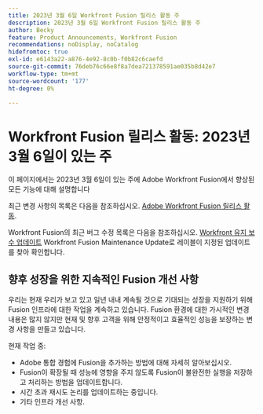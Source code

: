 ```yaml
---
title: 2023년 3월 6일 Workfront Fusion 릴리스 활동 주
description: 2023년 3월 6일 Workfront Fusion 릴리스 활동 주
author: Becky
feature: Product Announcements, Workfront Fusion
recommendations: noDisplay, noCatalog
hidefromtoc: true
exl-id: e6143a22-a876-4e92-8c0b-f0b82c6caefd
source-git-commit: 76deb76c66e8f8a7dea721378591ae035b8d42e7
workflow-type: tm+mt
source-wordcount: '177'
ht-degree: 0%

---
```


# Workfront Fusion 릴리스 활동: 2023년 3월 6일이 있는 주

이 페이지에서는 2023년 3월 6일이 있는 주에 Adobe Workfront Fusion에서 향상된 모든 기능에 대해 설명합니다

최근 변경 사항의 목록은 다음을 참조하십시오. [Adobe Workfront Fusion 릴리스 활동](../../../product-announcements/product-releases/fusion-release-activity/fusion-release-activity.md).

Workfront Fusion의 최근 버그 수정 목록은 다음을 참조하십시오. [Workfront 유지 보수 업데이트](https://experienceleague.adobe.com/docs/workfront-known-issues/releases/current-updates.html) Workfront Fusion Maintenance Update로 레이블이 지정된 업데이트를 찾아 확인합니다.

## 향후 성장을 위한 지속적인 Fusion 개선 사항

우리는 현재 우리가 보고 있고 일년 내내 계속될 것으로 기대되는 성장을 지원하기 위해 Fusion 인프라에 대한 작업을 계속하고 있습니다. Fusion 환경에 대한 가시적인 변경 내용은 많지 않지만 현재 및 향후 고객을 위해 안정적이고 효율적인 성능을 보장하는 변경 사항을 만들고 있습니다.

현재 작업 중:

* Adobe 통합 경험에 Fusion을 추가하는 방법에 대해 자세히 알아보십시오.
* Fusion이 확장될 때 성능에 영향을 주지 않도록 Fusion이 불완전한 실행을 저장하고 처리하는 방법을 업데이트합니다.
* 시간 초과 재시도 논리를 업데이트하는 중입니다.
* 기타 인프라 개선 사항.
